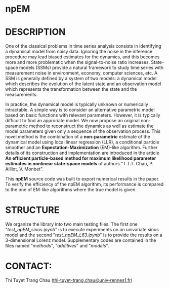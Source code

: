 # npEM
# DESCRIPTION

One of the classical problems in time series analysis consists in identifying a dynamical model from noisy data. Ignoring the noise in the inference procedure may lead biased estimates for the dynamics, and this becomes more and more problematic when the signal-to-noise ratio increases.
State-space models (SSMs) provide a natural framework to study time series with measurement noise  in  environment, economy, computer sciences, etc. A SSM is generally defined by a system of two models: a dynamical model which describes the evolution of the latent state and an observation model which represents the transformation between the state and the measurements.

In practice, the dynamical model is typically unknown or numerically intractable. A simple way is to consider an alternative parametric model based on basic functions with relevant parameters. However, it is typically difficult to find an approriate model. 
We now propose an original non-parametric method to reconstruct the dynamics as well as estimate the model parameters given only a sequence of the observation process.
This novel method is the combination of a **non-parametric** estimate of the dynamical model using local linear regression (LLR), a conditional particle smoother and an **Expectation-Maximization** (EM)-like algorithm. Further details of its construction and implementation are introduced in the article **An efficient particle-based method for maximum likelihood parameter estimates in nonlinear state-space models** of authors "T.T.T. Chau, P. Ailliot, V. Monbet".

This **npEM** source code was built to export numerical results in the paper. To verify the efficiency of the npEM algorithm, its performance is compared to the one of EM-like algorithms where the true model is given.

# STRUCTURE

We organize the library into two main testing files. The first one "*test_npEM_sinus.ipynb*" is to execute experiments on an univariate sinus model and the second "*test_npEM_L63.ipynb*" is to provide the results on a 3-dimensional Lorenz model. Supplementary codes are contained in the files named "*methods*", "*additives*" and "*models*". 


# CONTACT:
Thi Tuyet Trang Chau (thi-tuyet-trang.chau@univ-rennes1.fr)
